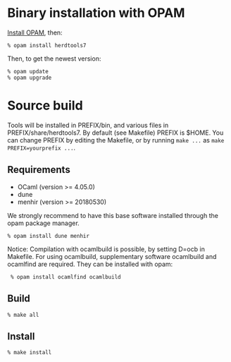 Binary installation with OPAM
=======================

[Install OPAM](https://opam.ocaml.org/doc/Install.html), then:

    % opam install herdtools7

Then, to get the newest version:

    % opam update
    % opam upgrade

Source build
============

Tools will be installed in PREFIX/bin, and various files in PREFIX/share/herdtools7.
By default (see Makefile) PREFIX is $HOME.
You can change PREFIX by editing the Makefile, or by running ``make ...`` as ``make PREFIX=yourprefix ...``.

Requirements
------------

- OCaml (version >= 4.05.0)
- dune
- menhir (version >= 20180530)

We strongly recommend to have this base software installed through the opam
package manager.

    % opam install dune menhir

Notice: Compilation with ocamlbuild is possible, by setting D=ocb in Makefile.
For using ocamlbuild, supplementary software ocamlbuild and ocamlfind are required.
They can be installed with opam:

     % opam install ocamlfind ocamlbuild

Build
-----

    % make all

Install
-------

    % make install
